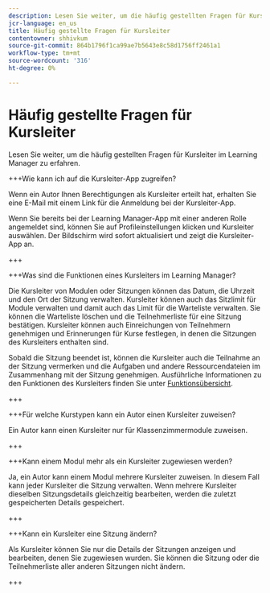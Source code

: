 ```yaml
---
description: Lesen Sie weiter, um die häufig gestellten Fragen für Kursleiter im Learning Manager zu erfahren.
jcr-language: en_us
title: Häufig gestellte Fragen für Kursleiter
contentowner: shhivkum
source-git-commit: 864b1796f1ca99ae7b5643e8c58d1756ff2461a1
workflow-type: tm+mt
source-wordcount: '316'
ht-degree: 0%

---
```




# Häufig gestellte Fragen für Kursleiter

Lesen Sie weiter, um die häufig gestellten Fragen für Kursleiter im Learning Manager zu erfahren.

+++Wie kann ich auf die Kursleiter-App zugreifen?

Wenn ein Autor Ihnen Berechtigungen als Kursleiter erteilt hat, erhalten Sie eine E-Mail mit einem Link für die Anmeldung bei der Kursleiter-App.

Wenn Sie bereits bei der Learning Manager-App mit einer anderen Rolle angemeldet sind, können Sie auf Profileinstellungen klicken und Kursleiter auswählen. Der Bildschirm wird sofort aktualisiert und zeigt die Kursleiter-App an.

+++

+++Was sind die Funktionen eines Kursleiters im Learning Manager?

Die Kursleiter von Modulen oder Sitzungen können das Datum, die Uhrzeit und den Ort der Sitzung verwalten. Kursleiter können auch das Sitzlimit für Module verwalten und damit auch das Limit für die Warteliste verwalten. Sie können die Warteliste löschen und die Teilnehmerliste für eine Sitzung bestätigen. Kursleiter können auch Einreichungen von Teilnehmern genehmigen und Erinnerungen für Kurse festlegen, in denen die Sitzungen des Kursleiters enthalten sind.

Sobald die Sitzung beendet ist, können die Kursleiter auch die Teilnahme an der Sitzung vermerken und die Aufgaben und andere Ressourcendateien im Zusammenhang mit der Sitzung genehmigen. Ausführliche Informationen zu den Funktionen des Kursleiters finden Sie unter [Funktionsübersicht](feature-summary/modules.md).

+++

+++Für welche Kurstypen kann ein Autor einen Kursleiter zuweisen?

Ein Autor kann einen Kursleiter nur für Klassenzimmermodule zuweisen.

+++

+++Kann einem Modul mehr als ein Kursleiter zugewiesen werden?

Ja, ein Autor kann einem Modul mehrere Kursleiter zuweisen. In diesem Fall kann jeder Kursleiter die Sitzung verwalten. Wenn mehrere Kursleiter dieselben Sitzungsdetails gleichzeitig bearbeiten, werden die zuletzt gespeicherten Details gespeichert.

+++

+++Kann ein Kursleiter eine Sitzung ändern?

Als Kursleiter können Sie nur die Details der Sitzungen anzeigen und bearbeiten, denen Sie zugewiesen wurden. Sie können die Sitzung oder die Teilnehmerliste aller anderen Sitzungen nicht ändern.

+++

